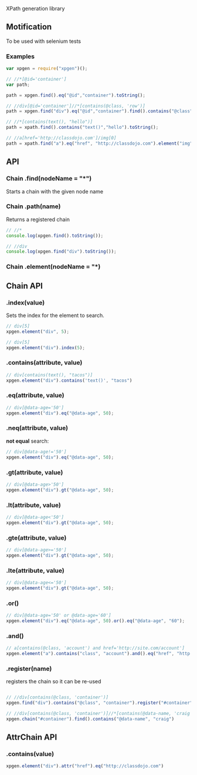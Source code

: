 XPath generation library

## Motification

To be used with selenium tests

### Examples

```javascript
var xpgen = require("xpgen")();

// //*[@id='container']
var path;

path = xpgen.find().eq("@id","container").toString(); 

// //div[@id='container']//*[contains(@class, 'row')]
path = xpgen.find("div").eq("@id","container").find().contains("@class", "row").toString();

// //*[contains(text(), "hello")] 
path = xpath.find().contains("text()","hello").toString(); 

// //a[href='http://classdojo.com']/img[0]
path = xpath.find("a").eq("href", "http://classdojo.com").element("img").toString(); 
```

## API

### Chain .find(nodeName = "*")

Starts a chain with the given node name


### Chain .path(name)

Returns a registered chain

```javascript
// //*
console.log(xpgen.find().toString()); 

// //div
console.log(xpgen.find("div").toString()); 
```

### Chain .element(nodeName = "*)


## Chain API

### .index(value)

Sets the index for the element to search. 

```javascript
// div[5]
xpgen.element("div", 5); 

// div[5] 
xpgen.element("div").index(5); 
```

### .contains(attribute, value)

```javascript
// div[contains(text(), "tacos")]
xpgen.element("div").contains('text()', "tacos") 
```

### .eq(attribute, value)

```javascript
// div[@data-age='50']
xpgen.element("div").eq("@data-age", 50); 
```

### .neq(attribute, value)

**not equal** search:

```javascript
// div[@data-age!='50']
xpgen.element("div").eq("@data-age", 50); 
```

### .gt(attribute, value)

```javascript
// div[@data-age>'50']
xpgen.element("div").gt("@data-age", 50); 
```

### .lt(attribute, value)

```javascript
// div[@data-age<'50']
xpgen.element("div").gt("@data-age", 50); 
```

### .gte(attribute, value)

```javascript
// div[@data-age>='50']
xpgen.element("div").gt("@data-age", 50); 
```

### .lte(attribute, value)

```javascript
// div[@data-age<='50']
xpgen.element("div").gt("@data-age", 50); 
```

### .or()


```javascript
// div[@data-age='50' or @data-age='60']
xpgen.element("div").eq("@data-age", 50).or().eq("@data-age", "60"); 
```

### .and()

```javascript
// a[contains(@class, 'account') and href='http://site.com/account']
xpgen.element("a").contains("class", "account").and().eq("href", "http://site.com/account"); 
```

### .register(name)

registers the chain so it can be re-used

```javascript

// //div[contains(@class, 'container')]
xpgen.find("div").contains("@class", "container").register("#container")

// //div[contains(@class, 'container')]//*[contains(@data-name, 'craig')]
xpgen.chain("#container").find().contains("@data-name", "craig")
```


## AttrChain API

### .contains(value)

```javascript
xpgen.element("div").attr("href").eq("http://classdojo.com")
```

